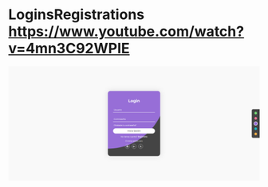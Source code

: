 # LoginsRegistrations https://www.youtube.com/watch?v=4mn3C92WPIE
<p align="center">
  <img src="preview.png" alt="preview del proyecto"  width="1600">
</p>